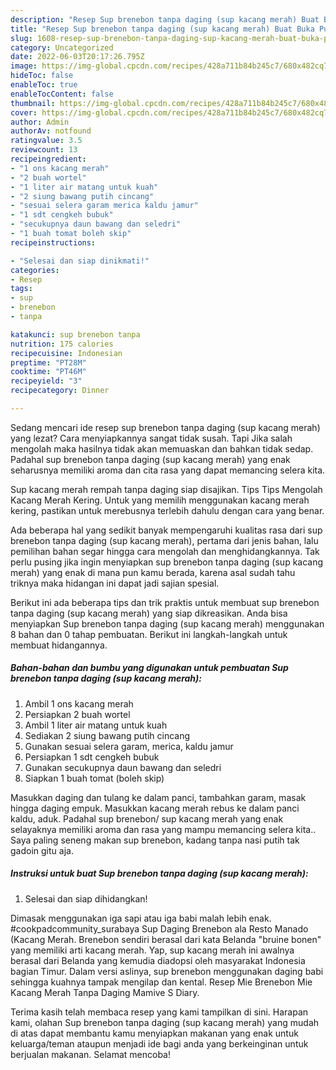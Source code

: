 ```yaml
---
description: "Resep Sup brenebon tanpa daging (sup kacang merah) Buat Buka Puasa"
title: "Resep Sup brenebon tanpa daging (sup kacang merah) Buat Buka Puasa"
slug: 1608-resep-sup-brenebon-tanpa-daging-sup-kacang-merah-buat-buka-puasa
category: Uncategorized
date: 2022-06-03T20:17:26.795Z
image: https://img-global.cpcdn.com/recipes/428a711b84b245c7/680x482cq70/sup-brenebon-tanpa-daging-sup-kacang-merah-foto-resep-utama.jpg
hideToc: false
enableToc: true
enableTocContent: false
thumbnail: https://img-global.cpcdn.com/recipes/428a711b84b245c7/680x482cq70/sup-brenebon-tanpa-daging-sup-kacang-merah-foto-resep-utama.jpg
cover: https://img-global.cpcdn.com/recipes/428a711b84b245c7/680x482cq70/sup-brenebon-tanpa-daging-sup-kacang-merah-foto-resep-utama.jpg
author: Admin
authorAv: notfound
ratingvalue: 3.5
reviewcount: 13
recipeingredient:
- "1 ons kacang merah"
- "2 buah wortel"
- "1 liter air matang untuk kuah"
- "2 siung bawang putih cincang"
- "sesuai selera garam merica kaldu jamur"
- "1 sdt cengkeh bubuk"
- "secukupnya daun bawang dan seledri"
- "1 buah tomat boleh skip"
recipeinstructions:

- "Selesai dan siap dinikmati!"
categories:
- Resep
tags:
- sup
- brenebon
- tanpa

katakunci: sup brenebon tanpa 
nutrition: 175 calories
recipecuisine: Indonesian
preptime: "PT28M"
cooktime: "PT46M"
recipeyield: "3"
recipecategory: Dinner

---
```



Sedang mencari ide resep sup brenebon tanpa daging (sup kacang merah) yang lezat? Cara menyiapkannya sangat tidak susah. Tapi Jika salah mengolah maka hasilnya tidak akan memuaskan dan bahkan tidak sedap. Padahal sup brenebon tanpa daging (sup kacang merah) yang enak seharusnya memiliki aroma dan cita rasa yang dapat memancing selera kita.


Sup kacang merah rempah tanpa daging siap disajikan. Tips Tips Mengolah Kacang Merah Kering. Untuk yang memilih menggunakan kacang merah kering, pastikan untuk merebusnya terlebih dahulu dengan cara yang benar.

Ada beberapa hal yang sedikit banyak mempengaruhi kualitas rasa dari sup brenebon tanpa daging (sup kacang merah), pertama dari jenis bahan, lalu pemilihan bahan segar hingga cara mengolah dan menghidangkannya. Tak perlu pusing jika ingin menyiapkan sup brenebon tanpa daging (sup kacang merah) yang enak di mana pun kamu berada, karena asal sudah tahu triknya maka hidangan ini dapat jadi sajian spesial.


Berikut ini ada beberapa tips dan trik praktis untuk membuat sup brenebon tanpa daging (sup kacang merah) yang siap dikreasikan. Anda bisa menyiapkan Sup brenebon tanpa daging (sup kacang merah) menggunakan 8 bahan dan 0 tahap pembuatan. Berikut ini langkah-langkah untuk membuat hidangannya.

<!--inarticleads1-->

##### Bahan-bahan dan bumbu yang digunakan untuk pembuatan Sup brenebon tanpa daging (sup kacang merah):

1. Ambil 1 ons kacang merah
1. Persiapkan 2 buah wortel
1. Ambil 1 liter air matang untuk kuah
1. Sediakan 2 siung bawang putih cincang
1. Gunakan sesuai selera garam, merica, kaldu jamur
1. Persiapkan 1 sdt cengkeh bubuk
1. Gunakan secukupnya daun bawang dan seledri
1. Siapkan 1 buah tomat (boleh skip)


Masukkan daging dan tulang ke dalam panci, tambahkan garam, masak hingga daging empuk. Masukkan kacang merah rebus ke dalam panci kaldu, aduk. Padahal sup brenebon/ sup kacang merah yang enak selayaknya memiliki aroma dan rasa yang mampu memancing selera kita.. Saya paling seneng makan sup brenebon, kadang tanpa nasi putih tak gadoin gitu aja. 

<!--inarticleads2-->

##### Instruksi untuk buat Sup brenebon tanpa daging (sup kacang merah):


1. Selesai dan siap dihidangkan!

Dimasak menggunakan iga sapi atau iga babi malah lebih enak. #cookpadcommunity_surabaya Sup Daging Brenebon ala Resto Manado (Kacang Merah. Brenebon sendiri berasal dari kata Belanda &#34;bruine bonen&#34; yang memiliki arti kacang merah. Yap, sup kacang merah ini awalnya berasal dari Belanda yang kemudia diadopsi oleh masyarakat Indonesia bagian Timur. Dalam versi aslinya, sup brenebon menggunakan daging babi sehingga kuahnya tampak mengilap dan kental. Resep Mie Brenebon Mie Kacang Merah Tanpa Daging Mamive S Diary. 

Terima kasih telah membaca resep yang kami tampilkan di sini. Harapan kami, olahan Sup brenebon tanpa daging (sup kacang merah) yang mudah di atas dapat membantu kamu menyiapkan makanan yang enak untuk keluarga/teman ataupun menjadi ide bagi anda yang berkeinginan untuk berjualan makanan. Selamat mencoba!
